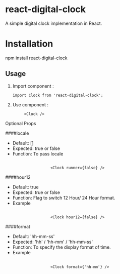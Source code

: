 # react-digital-clock
A simple digital clock implementation in React.

# Installation
npm install react-digital-clock

## Usage
1. Import component : 

       import Clock from 'react-digital-clock';
2. Use component    :  

            <Clock />

Optional Props
            
 ####locale

 - Default: []  
 - Expected: true or false  
 - Function: To pass locale
 ##
                        <Clock runner={false} />
 
                         
 ####hour12
  
 - Default: true  
 - Expected: true or false  
 - Function: Flag to switch 12 Hour/ 24 Hour format.
 - Example 
  ##       
                        <Clock hour12={false} />                       
                        
  ####format
  
 - Default: 'hh-mm-ss'  
 - Expected: 'hh' / 'hh-mm' / 'hh-mm-ss'  
 - Function: To specify the display format of time.
 - Example 
  ##      
                        <Clock format={'hh-mm'} />                       
                              
 
 

